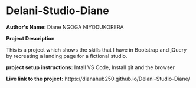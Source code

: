 

# Delani-Studio-Diane
<p><b>Author's Name: </b> Diane NGOGA NIYODUKORERA</p>
<b><p> Project Description</p></b>
<p>This is a project which shows the skills that I have in Bootstrap and jQuery by recreating a landing page for a fictional studio.</p>
<p><b>project setup instructions:</b> Intall VS Code, Install git and the browser</p>  

<p><b>Live link to the project:</b> https://dianahub250.github.io/Delani-Studio-Diane/</p>  

